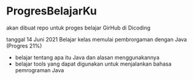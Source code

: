# ProgresBelajarKu
akan dibuat repo untuk proges belajar GirHub di Dicoding

tanggal 14 Juni 2021
Belajar kelas memulai pembrorgaman dengan Java (Progres 21%)
- belajar tentang apa itu Java dan alasan menggunakannya
- belajar tools yang dapat digunakan untuk menjalankan bahasa pemrograman Java
